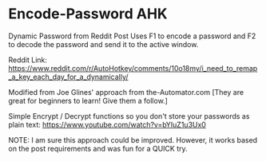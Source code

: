 # Encode-Password AHK
Dynamic Password from Reddit Post
Uses F1 to encode a password and F2 to decode the password and send it to the active window. 

Reddit Link:  https://www.reddit.com/r/AutoHotkey/comments/10o18my/i_need_to_remap_a_key_each_day_for_a_dynamically/

Modified from Joe Glines' approach from the-Automator.com  [They are great for beginners to learn! Give them a follow.]

Simple Encrypt / Decrypt functions so you don't store your passwords as plain text:  https://www.youtube.com/watch?v=bYIuZ1u3Ux0

NOTE:  I am sure this approach could be improved.  However, it works based on the post requirements and was fun for a QUICK try.
